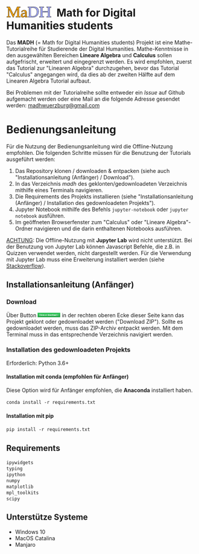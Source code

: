 <h1><img  src="src/logo.png" alt="logo" width="120" height="30" style="float: left;">&nbsp;&nbsp;Math for Digital Humanities students</h1>



Das **MADH** (= Math for Digital Humanities students) Projekt ist eine Mathe-Tutorialreihe für Studierende der Digital Humanities. Mathe-Kenntnisse in den ausgewählten Bereichen **Lineare Algebra** und **Calculus** sollen aufgefrischt, erweitert und eingegrenzt werden. Es wird empfohlen, zuerst das Tutorial zur "Linearen Algebra" durchzugehen, bevor das Tutorial "Calculus" angegangen wird, da dies ab der zweiten Hälfte auf dem Linearen Algebra Tutorial aufbaut.

Bei Problemen mit der Tutorialreihe sollte entweder ein *Issue* auf Github aufgemacht werden oder eine Mail an die folgende Adresse gesendet werden: [madhwuerzburg@gmail.com](madhwuerzburg@gmail.com)


# Bedienungsanleitung

Für die Nutzung der Bedienungsanleitung wird die Offline-Nutzung empfohlen. Die folgenden Schritte müssen für die Benutzung der Tutorials ausgeführt werden:
1. Das Repository klonen / downloaden & entpacken (siehe auch "Installationsanleitung (Anfänger) / Download").
2. In das Verzeichnis *madh* des geklonten/gedownloadeten Verzeichnis mithilfe eines Terminals navigieren.
3. Die Requirements des Projekts installieren (siehe "Installationsanleitung (Anfänger) / Installation des gedownloadeten Projekts").
3. Jupyter Notebook mithilfe des Befehls `jupyter-notebook` oder `jupyter notebook` ausführen.
4. Im geöffneten Browserfenster zum "Calculus" oder "Lineare Algebra"-Ordner navigieren und die darin enthaltenen Notebooks ausführen.

<u>ACHTUNG</u>: Die Offline-Nutzung mit <b>Jupyter Lab</b> wird nicht unterstützt. Bei der Benutzung von Jupyter Lab können Javascript Befehle, die z.B. in Quizzen verwendet werden, nicht dargestellt werden. Für die Verwendung mit Jupyter Lab muss eine Erweiterung installiert werden (siehe <a href="https://stackoverflow.com/questions/49542417/how-to-get-ipywidgets-working-in-jupyter-lab">Stackoverflow</a>).

## Installationsanleitung (Anfänger)

### Download

Über Button <img src="Calculus/img/clone_download.png" alt="clone_download-icon" width="60" height="12"/> in der rechten oberen Ecke dieser Seite kann das Projekt geklont oder gedownloadet werden ("Download ZIP"). Sollte es gedownloadet werden, muss das ZIP-Archiv entpackt werden. Mit dem Terminal muss in das entsprechende Verzeichnis navigiert werden.


### Installation des gedownloadeten Projekts

Erforderlich: Python 3.6+

#### Installation mit conda (empfohlen für Anfänger)
Diese Option wird für Anfänger empfohlen, die **Anaconda** installiert haben.

`conda install -r requirements.txt`

#### Installation mit pip

`pip install -r requirements.txt`

## Requirements

```
ipywidgets
typing
ipython
numpy
matplotlib
mpl_toolkits
scipy
```


## Unterstütze Systeme

* Windows 10
* MacOS Catalina
* Manjaro


